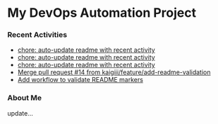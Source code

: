 # My DevOps Automation Project

### Recent Activities
<!-- activity:START -->
- [chore: auto-update readme with recent activity](https://github.com/kaigiii/mybowling-app/commit/ed48195b113714ab8746948cb05fa6b2858412ba)
- [chore: auto-update readme with recent activity](https://github.com/kaigiii/mybowling-app/commit/289f1af6ec69590f69100951d9c2a6ca863ced54)
- [chore: auto-update readme with recent activity](https://github.com/kaigiii/mybowling-app/commit/13c1ac1d76a10dc75be601bd7f6cb4ba25c456b9)
- [Merge pull request #14 from kaigiii/feature/add-readme-validation](https://github.com/kaigiii/mybowling-app/commit/c940fbe46548ed40a20320b1c3a6083fc9453f37)
- [Add workflow to validate README markers](https://github.com/kaigiii/mybowling-app/commit/89c7a3af2c8a85ca8e8169d100c4f080e1ad320f)
<!-- activity:END -->

### About Me
<!-- MYLINKS:START -->
<!-- MYLINKS:END -->

update...
